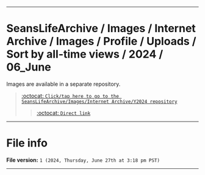 
***

# SeansLifeArchive / Images / Internet Archive / Images / Profile / Uploads / Sort by all-time views / 2024 / 06_June

Images are available in a separate repository.

> [:octocat: `Click/tap here to go to the SeansLifeArchive/Images/Internet Archive/Y2024 repository`](https://github.com/seanpm2001/SeansLifeArchive_Images_Internet-Archive_Y2024/)
> > [:octocat: `Direct link`](https://github.com/seanpm2001/SeansLifeArchive_Images_Internet-Archive_Y2024/tree/SeansLifeArchive_Images_Internet-Archive_Y2024_Main-dev/Internet-Archive/Images/Profile/Uploads/Sort-by-all-time-views/2024/06_June/)

***

# File info

**File version:** `1 (2024, Thursday, June 27th at 3:18 pm PST)`

***
